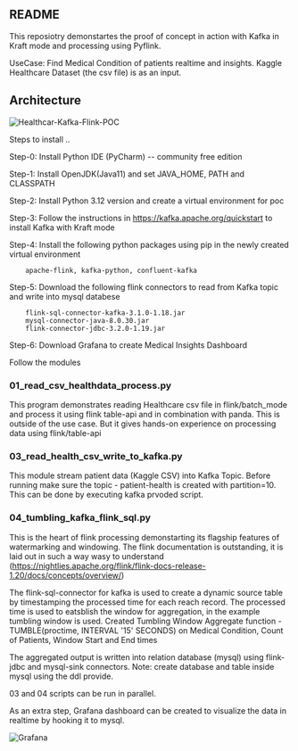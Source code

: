 
## README
This reposiotry demonstartes the proof of concept in action with Kafka in Kraft mode and processing using Pyflink.

UseCase: Find Medical Condition of patients realtime and insights. Kaggle Healthcare Dataset (the csv file) is as an input. 

## Architecture
![Healthcar-Kafka-Flink-POC](https://github.com/user-attachments/assets/c0aa84bf-26a3-4b44-a962-ca7c6aa0e229)

Steps to install ..

Step-0: Install Python IDE (PyCharm) -- community free edition

Step-1: Install OpenJDK(Java11) and set JAVA_HOME, PATH and CLASSPATH

Step-2: Install Python 3.12 version and create a virtual environment for poc

Step-3: Follow the instructions in https://kafka.apache.org/quickstart to install Kafka with Kraft mode

Step-4: Install the following python packages using pip in the newly created virtual environment

        apache-flink, kafka-python, confluent-kafka

Step-5: Download the following flink connectors to read from Kafka topic and write into mysql databese

        flink-sql-connector-kafka-3.1.0-1.18.jar 
        mysql-connector-java-8.0.30.jar
        flink-connector-jdbc-3.2.0-1.19.jar

Step-6: Download Grafana to create Medical Insights Dashboard

Follow the modules

### 01_read_csv_healthdata_process.py

This program demonstrates reading Healthcare csv file in flink/batch_mode and process it using flink table-api and in combination with panda. This is outside of the use case. But it gives hands-on experience on processing data using flink/table-api

### 03_read_health_csv_write_to_kafka.py

This module stream patient data (Kaggle CSV) into Kafka Topic. Before running make sure the topic - patient-health is created with partition=10. This can be done by executing kafka prvoded script.  

### 04_tumbling_kafka_flink_sql.py

This is the heart of flink processing demonstarting its flagship features of watermarking and windowing. The flink documentation is outstanding, it is laid out in such a way wasy to understand (https://nightlies.apache.org/flink/flink-docs-release-1.20/docs/concepts/overview/)

The flink-sql-connector for kafka is used to create a dynamic source table by timestamping the processed time for each reach record. The processed time is used to eatsblish the window for aggregation, in the example tumbling window is used. Created Tumbling Window Aggregate function - TUMBLE(proctime, INTERVAL '15' SECONDS) on Medical Condition, Count of Patients, Window Start and End times

The aggregated output is written into relation database (mysql) using flink-jdbc and mysql-sink connectors. Note: create database and table inside mysql using the ddl provide.

03 and 04 scripts can be run in parallel. 

As an extra step, Grafana dashboard can be created to visualize the data in realtime by hooking it to mysql.
  
![Grafana](https://github.com/user-attachments/assets/ea0fc50c-757d-4bf9-b1f3-d37e34a14385)


